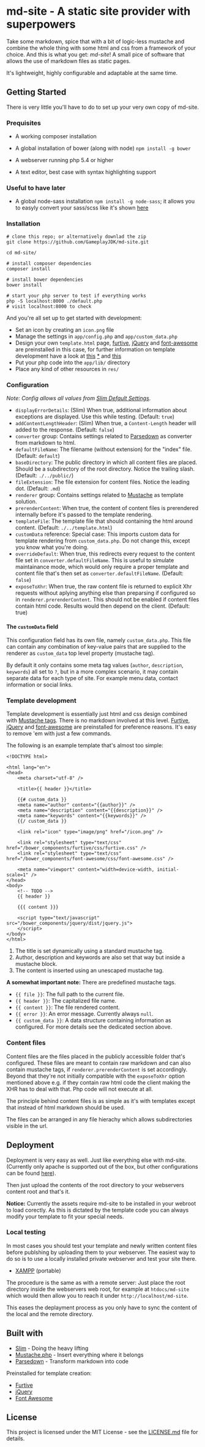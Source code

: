 
# md-site - A static site provider with superpowers

Take some markdown, spice that with a bit of logic-less mustache and combine the
whole thing with some html and css from a framework of your choice. And this is
what you get: *md-site*! A small pice of software that allows the use of
markdown files as static pages.

It's lightweight, highly configurable and adaptable at the same time.

## Getting Started

There is very little you'll have to do to set up your very own copy of md-site.

### Prequisites

 * A working composer installation
 * A global installation of bower (along with node)
   `npm install -g bower`

 * A webserver running php 5.4 or higher
 * A text editor, best case with syntax highlighting support

### Useful to have later

 * A global node-sass installation
   `npm install -g node-sass`; it allows you to easyly convert your sass/scss
   like it's shown [here](http://stackoverflow.com/a/31448585/2557685)

### Installation

```
# clone this repo; or alternatively downlad the zip
git clone https://github.com/GameplayJDK/md-site.git

cd md-site/

# install composer dependencies
composer install

# install bower dependencies
bower install

# start your php server to test if everything works
php -S localhost:8000 ./default.php
# visit localhost:8000 to check
```

And you're all set up to get started with development:
 * Set an icon by creating an `icon.png` file
 * Manage the settings in `app/config.php` and `app/custom_data.php`
 * Design your own `template.html` page, [furtive](http://furtive.co/),
   [jQuery](https://github.com/jquery/jquery) and
   [font-awesome](http://fontawesome.io/icons/) are preinstalled in this case,
   for further information on template development have a look at
   [this](https://github.com/bobthecow/mustache.php/wiki/Mustache-Tags)
   [\*](https://mustache.github.io/mustache.5.html) and
   [this](https://github.com/adam-p/markdown-here/wiki/Markdown-Cheatsheet)
 * Put your php code into the `app/lib/` directory
 * Place any kind of other resources in `res/`

### Configuration

*Note: Config allows all values from [Slim Default Settings](https://www.slimframework.com/docs/objects/application.html#slim-default-settings)*.

 * `displayErrorDetails`: (Slim)
   When true, additional information about exceptions are displayed. Use this
   while testing.
   (Default: `true`)
 * `addContentLengthHeader`: (Slim)
   When true, a `Content-Length` header will added to the response.
   (Default: `false`)
 * `converter` group:
   Contains settings related to [Parsedown](https://github.com/erusev/parsedown)
   as converter from markdown to html.
  * `defaultFileName`:
      The filename (without extension) for the "index" file.
      (Default: `default`)
  * `baseDirectory`:
      The public directory in which all content files are placed. Should be a
      subdirectory of the root directory. Notice the trailing slash.
      (Default: `./../public/`)
  * `fileExtension`:
      The file extension for content files. Notice the leading dot.
      (Default: `.md`)
 * `renderer` group:
   Contains settings related to
   [Mustache](https://github.com/bobthecow/mustache.php) as template solution.
  * `prerenderContent`:
      When true, the content of content files is prerendered internally before
      it's passed to the template rendering.
  * `templateFile`:
      The template file that should containing the html around content.
      (Default: `./../template.html`)
  * `customData` reference:
      Special case: This imports custom data for template rendering from
      `custom_data.php`. Do not change this, except you know what you're doing.
 * `overrideDefault`:
   When true, this redirects every request to the content file set in
   `converter.defaultFileName`. This is useful to simulate maintainance mode,
   which would only require a proper template and content file that's then set
   as `converter.defaultFileName`.
   (Default: `false`)
 * `exposeToXhr`:
   When true, the raw content file is returned to explicit Xhr requests without
   aplying anything else than preparsing if configured so in
   `renderer.prerenderContent`. This should not be enabled if content files
   contain html code. Results would then depend on the client.
   (Default: true)

#### The `customData` field

This configuration field has its own file, namely `custom_data.php`. This file
can contain any combination of key-value pairs that are supplied to the renderer
as `custom_data` top level property (mustache tag).

By default it only contains some meta tag values (`author`, `description`,
`keywords`) all set to `?`, but in a more complex scenario, it may contain
separate data for each type of site. For example menu data, contact information
or social links.

### Template development

Template development is essentially just html and css design combined with
[Mustache tags](https://mustache.github.io/mustache.5.html). There is no
markdown involved at this level. [Furtive](http://furtive.co/),
[jQuery](https://github.com/jquery/jquery) and
[font-awesome](http://fontawesome.io/icons/) are preinstalled for preference
reasons. It's easy to remove 'em with just a few commands.

The following is an example template that's almost too simple:

```
<!DOCTYPE html>

<html lang="en">
<head>
    <meta charset="utf-8" />

    <title>{{ header }}</title>

    {{# custom_data }}
    <meta name="author" content="{{author}}" />
    <meta name="description" content="{{description}}" />
    <meta name="keywords" content="{{keywords}}" />
    {{/ custom_data }}

    <link rel="icon" type="image/png" href="/icon.png" />

    <link rel="stylesheet" type="text/css" href="/bower_components/furtive/css/furtive.css" />
    <link rel="stylesheet" type="text/css" href="/bower_components/font-awesome/css/font-awesome.css" />

    <meta name="viewport" content="width=device-width, initial-scale=1" />
</head>
<body>
    <!-- TODO -->
    {{ header }}

    {{{ content }}}

    <script type="text/javascript" src="/bower_components/jquery/dist/jquery.js">
    </script>
</body>
</html>
```

1. The title is set dynamically using a standard mustache tag.
2. Author, description and keywords are also set that way but inside a mustache
   block.
3. The content is inserted using an unescaped mustache tag.

**A somewhat important note:** There are predefined mustache tags.

 * `{{ file }}`: The full path to the current file.
 * `{{ header }}`: The capitalized file name.
 * `{{ content }}`: The file rendered content.
 * `{{ error }}`: An error message. Currently always `null`.
 * `{{ custom_data }}`: A data structure containing information as configured.
   For more details see the dedicated section above.

### Content files

Content files are the files placed in the publicly accessible folder that's
configured. These files are meant to contain raw markdown and can also contain
mustache tags, if `renderer.prerenderContent` is set accordingly. Beyond that
they're not initially compatible with the `exposeToXhr` option mentioned above
e.g. if they contain raw html code the client making the XHR has to deal with
that. Php code will not execute at all.

The principle behind content files is as simple as it's with templates except
that instead of html markdown should be used.

The files can be arranged in any file hierachy which allows subdirectories
visible in the url.

## Deployment

Deployment is very easy as well. Just like everything else with md-site.
(Currently only apache is supported out of the box, but other configurations can
be found [here](https://www.slimframework.com/docs/start/web-servers.html)).

Then just upload the contents of the root directory to your webservers content
root and that's it.

**Notice:** Currently the assets require md-site to be installed in your
webroot to load corectly. As this is dictated by the template code you can
always modify your template to fit your special needs.

### Local testing

In most cases you should test your template and newly written content files
before publshing by uploading them to your webserver. The easiest way to do so
is to use a locally installed private webserver and test your site there.

 * [XAMPP](https://www.apachefriends.org/download.html) (portable)

The procedure is the same as with a remote server: Just place the root directory
inside the webservers web root, for example at `htdocs/md-site` which would then
allow you to reach it under `http://localhost/md-site`.

This eases the deplayment process as you only have to sync the content of the
local and the remote directory.

## Built with

 * [Slim](https://github.com/slimphp/Slim) - Doing the heavy lifting
 * [Mustache.php](https://github.com/bobthecow/mustache.php) - Insert everything
   where it belongs
 * [Parsedown](https://github.com/erusev/parsedown) - Transform markdown into
   code

Preinstalled for template creation:

 * [Furtive](https://github.com/johnotander/furtive)
 * [jQuery](https://github.com/jquery/jquery)
 * [Font Awesome](https://github.com/FortAwesome/Font-Awesome)

## License

This project is licensed under the MIT License - see the
[LICENSE.md](https://github.com/GameplayJDK/md-site/blob/master/LICENSE.txt)
file for details.
